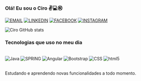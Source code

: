 
### Olá! Eu sou o Ciro ✌️💻㊗

[![EMAIL](https://img.shields.io/badge/Gmail-D14836?style=for-the-badge&logo=gmail&logoColor=white)](cirodev.junior@gmail.com)
[![LINKEDIN](https://img.shields.io/badge/LinkedIn-0077B5?style=for-the-badge&logo=linkedin&logoColor=white)](https://www.linkedin.com/in/cirorjr/)
[![FACEBOOK](https://img.shields.io/badge/Facebook-1877F2?style=for-the-badge&logo=facebook&logoColor=white)](https://www.facebook.com/profile.php?id=100015717997979)
[![INSTAGRAM](https://img.shields.io/badge/Instagram-E4405F?style=for-the-badge&logo=instagram&logoColor=white)](https://www.instagram.com/cirorjr/)

![Ciro GitHub stats](https://github-readme-stats.vercel.app/api?username=devCiro&show_icons=true&theme=merko)

### Tecnologias que uso no meu dia

<div style="display: inline_block"><br/>

<img align="center" alt="Java" src="https://img.shields.io/badge/Java-ED8B00?style=for-the-badge&logo=java&logoColor=white">
<img align="center" alt="SPRING" src="https://img.shields.io/badge/Spring-6DB33F?style=for-the-badge&logo=spring&logoColor=white">
<img align="center" alt="Angular" src="https://img.shields.io/badge/Angular-DD0031?style=for-the-badge&logo=angular&logoColor=white">
<img align="center" alt="Bootstrap" src="https://img.shields.io/badge/Bootstrap-563D7C?style=for-the-badge&logo=bootstrap&logoColor=white">
<img align="center" alt="CSS" src="https://img.shields.io/badge/CSS-239120?&style=for-the-badge&logo=css3&logoColor=white">
<img align="center" alt="html5" src="https://img.shields.io/badge/HTML5-E34F26?style=for-the-badge&logo=html5&logoColor=white">
</div><br/>

 Estudando e aprendendo novas funcionalidades a todo momento.


	

